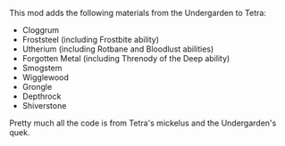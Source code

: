 This mod adds the following materials from the Undergarden to Tetra:
 - Cloggrum
 - Froststeel (including Frostbite ability)
 - Utherium (including Rotbane and Bloodlust abilities)
 - Forgotten Metal (including Threnody of the Deep ability)
 - Smogstem
 - Wigglewood
 - Grongle
 - Depthrock
 - Shiverstone

Pretty much all the code is from Tetra's mickelus and the Undergarden's quek.
